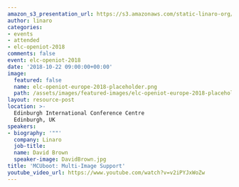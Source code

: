 ```yaml
---
amazon_s3_presentation_url: https://s3.amazonaws.com/static-linaro-org/event-resources/elc-openiot-2018/elc-openiot-2018-mcuboot-multi-image-support.pdf
author: linaro
categories:
- events
- attended
- elc-openiot-2018
comments: false
event: elc-openiot-2018
date: '2018-10-22 09:00:00+00:00'
image:
  featured: false
  name: elc-openiot-europe-2018-placeholder.png
  path: /assets/images/featured-images/elc-openiot-europe-2018-placeholder.png
layout: resource-post
location: >-
  Edinburgh International Conference Centre
  Edinburgh, UK
speakers:
- biography: '""'
  company: Linaro
  job-title: 
  name: David Brown
  speaker-image: DavidBrown.jpg
title: 'MCUboot: Multi-Image Support'
youtube_video_url: https://www.youtube.com/watch?v=v2iPYJxWoZw
---
```


